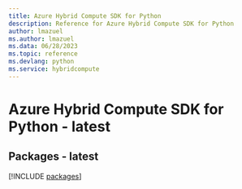 ```yaml
---
title: Azure Hybrid Compute SDK for Python
description: Reference for Azure Hybrid Compute SDK for Python
author: lmazuel
ms.author: lmazuel
ms.data: 06/28/2023
ms.topic: reference
ms.devlang: python
ms.service: hybridcompute
---
```

# Azure Hybrid Compute SDK for Python - latest
## Packages - latest
[!INCLUDE [packages](hybrid-compute-index.md)]